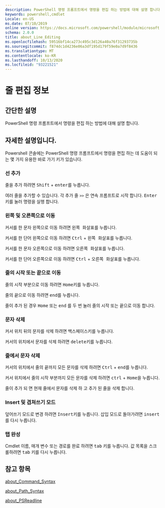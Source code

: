 ```yaml
---
description: PowerShell 명령 프롬프트에서 명령을 편집 하는 방법에 대해 설명 합니다.
keywords: powershell,cmdlet
Locale: en-US
ms.date: 07/10/2019
online version: https://docs.microsoft.com/powershell/module/microsoft.powershell.core/about/about_line_editing?view=powershell-6&WT.mc_id=ps-gethelp
schema: 2.0.0
title: about_Line_Editing
ms.openlocfilehash: 59516bf14ca273c495c3d126a40a76f31293735b
ms.sourcegitcommit: f874dc1d4236e06a3df195d179f59e0a7d9f8436
ms.translationtype: MT
ms.contentlocale: ko-KR
ms.lasthandoff: 10/13/2020
ms.locfileid: "93221521"
---
```

# <a name="about-line-editing"></a>줄 편집 정보

## <a name="short-description"></a>간단한 설명

PowerShell 명령 프롬프트에서 명령을 편집 하는 방법에 대해 설명 합니다.

## <a name="long-description"></a>자세한 설명입니다.

Powershell 콘솔에는 PowerShell 명령 프롬프트에서 명령을 편집 하는 데 도움이 되는 몇 가지 유용한 바로 가기 키가 있습니다.

### <a name="add-a-line"></a>선 추가

줄을 추가 하려면 <kbd>Shift</kbd> + <kbd>enter</kbd>를 누릅니다.

여러 줄을 추가할 수 있습니다. 각 추가 줄 `>>` 은 연속 프롬프트로 시작 합니다. <kbd>Enter</kbd> 키를 눌러 명령을 실행 합니다.

### <a name="move-left-and-right"></a>왼쪽 및 오른쪽으로 이동

커서를 한 문자 왼쪽으로 이동 하려면 <kbd>왼쪽 화살표</kbd>를 누릅니다.

커서를 한 단어 왼쪽으로 이동 하려면 <kbd>Ctrl</kbd> + <kbd>왼쪽 화살표</kbd>를 누릅니다.

커서를 한 문자 오른쪽으로 이동 하려면 <kbd>오른쪽 화살표</kbd>를 누릅니다.

커서를 한 단어 오른쪽으로 이동 하려면 <kbd>Ctrl</kbd> + <kbd>오른쪽 화살표</kbd>를 누릅니다.

### <a name="move-to-a-lines-beginning-or-end"></a>줄의 시작 또는 끝으로 이동

줄의 시작 부분으로 이동 하려면 <kbd>Home</kbd>키를 누릅니다.

줄의 끝으로 이동 하려면 <kbd>end</kbd>를 누릅니다.

줄이 추가 된 경우 <kbd>Home</kbd> 또는 <kbd>end</kbd> 를 두 번 눌러 줄의 시작 또는 끝으로 이동 합니다.

### <a name="delete-characters"></a>문자 삭제

커서 위치 뒤의 문자를 삭제 하려면 <kbd>백스페이스</kbd>키를 누릅니다.

커서의 위치에서 문자를 삭제 하려면 <kbd>delete</kbd>키를 누릅니다.

### <a name="delete-characters-from-a-line"></a>줄에서 문자 삭제

커서의 위치에서 줄의 끝까지 모든 문자를 삭제 하려면 <kbd>Ctrl</kbd> + <kbd>end</kbd>를 누릅니다.

커서 위치에서 줄의 시작 부분까지 모든 문자를 삭제 하려면 <kbd>ctrl</kbd> + <kbd>Home</kbd>을 누릅니다.

줄이 추가 되 면 현재 줄에서 문자를 삭제 하 고 추가 된 줄을 삭제 합니다.

### <a name="insert-and-overstrike-mode"></a>Insert 및 겹쳐쓰기 모드

덮어쓰기 모드로 변경 하려면 <kbd>Insert</kbd>키를 누릅니다. 삽입 모드로 돌아가려면 <kbd>insert</kbd> 를 다시 누릅니다.

### <a name="tab-completion"></a>탭 완성

Cmdlet 이름, 매개 변수 또는 경로를 완료 하려면 <kbd>tab</kbd> 키를 누릅니다. 값 목록을 스크롤하려면 <kbd>tab</kbd> 키를 다시 누릅니다.

## <a name="see-also"></a>참고 항목

[about_Command_Syntax](about_Command_Syntax.md)

[about_Path_Syntax](about_Path_Syntax.md)

[about_PSReadline](../../PSReadline/About/about_PSReadline.md)
